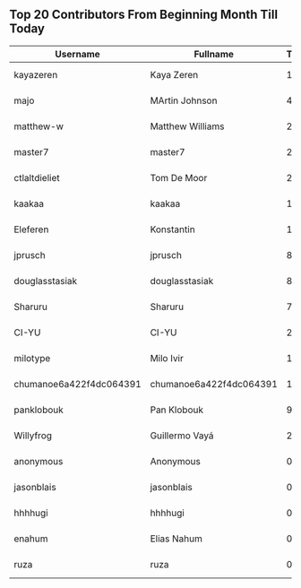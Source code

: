 ## Top 20 Contributors From Beginning Month Till Today ##
|Username|Fullname|Translated|DateJoined|Language|
|--------|--------|----------|----------|-------|
|kayazeren|Kaya Zeren|1164|2020-06-19T07:05:24Z|tr|
|majo|MArtin Johnson|485|2020-06-19T18:19:45Z|sv|
|matthew-w|Matthew Williams|253|2021-03-01T11:40:28.|en_AU|
|master7|master7|233|2020-06-19T18:20:39.|pl|
|ctlaltdieliet|Tom De Moor|219|2020-06-19T16:30:47Z|nl|
|kaakaa|kaakaa|187|2020-06-19T18:20:26Z|ja|
|Eleferen|Konstantin|144|2022-10-13T14:04:24Z|ru|
|jprusch|jprusch|88|2021-06-28T12:00:18.|de|
|douglasstasiak|douglasstasiak|85|2023-08-13T03:31:09.|pt_BR|
|Sharuru|Sharuru|74|2020-06-19T18:20:22.|zh_Hans|
|CI-YU|CI-YU|23|2022-11-16T02:14:58.|zh_Hant|
|milotype|Milo Ivir|13|2021-10-30T10:27:42.|hr|
|chumanoe6a422f4dc064391|chumanoe6a422f4dc064391|12|2023-08-07T16:48:44.|vi|
|panklobouk|Pan Klobouk|9|2023-04-19T11:34:10.|cs|
|Willyfrog|Guillermo Vayá|2|2020-06-24T18:46:47Z|es|
|anonymous|Anonymous|0|2020-06-10T18:34:14.||
|jasonblais|jasonblais|0|2020-06-19T18:18:54Z||
|hhhhugi|hhhhugi|0|2020-06-19T18:18:56.||
|enahum|Elias  Nahum|0|2020-06-19T18:18:56Z|es|
|ruza|ruza|0|2020-06-19T18:18:57.||
